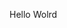 Hello Wolrd










































































































































































































































































































































































































































































































































































































































































































































































































































































































































































































































































































































































































































































































































































































































































































































































































































































































































































































































































































































































































































































































































































































































































































































































































































































































































































































































































































































































































































































































































































































































































































































































































































































































































































































































































































